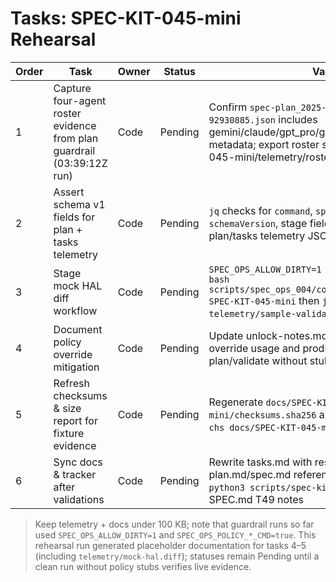 # Tasks: SPEC-KIT-045-mini Rehearsal

| Order | Task | Owner | Status | Validation |
| --- | --- | --- | --- | --- |
| 1 | Capture four-agent roster evidence from plan guardrail (03:39:12Z run) | Code | Pending | Confirm `spec-plan_2025-10-13T03:39:12Z-92930885.json` includes gemini/claude/gpt_pro/gpt_codex with model metadata; export roster summary to docs/SPEC-KIT-045-mini/telemetry/roster.json |
| 2 | Assert schema v1 fields for plan + tasks telemetry | Code | Pending | `jq` checks for `command`, `specId`, `sessionId`, `timestamp`, `schemaVersion`, stage fields (baseline.*, tool.status) on plan/tasks telemetry JSON |
| 3 | Stage mock HAL diff workflow | Code | Pending | `SPEC_OPS_ALLOW_DIRTY=1 SPEC_OPS_TELEMETRY_HAL=1 bash scripts/spec_ops_004/commands/spec_ops_validate.sh SPEC-KIT-045-mini` then `jq -S` diff vs `telemetry/sample-validate.json`; archive diff log |
| 4 | Document policy override mitigation | Code | Pending | Update unlock-notes.md with SPEC_OPS_POLICY_* override usage and produce checklist to rerun plan/validate without stubs |
| 5 | Refresh checksums & size report for fixture evidence | Code | Pending | Regenerate `docs/SPEC-KIT-045-mini/checksums.sha256` and append size output (`du -chs docs/SPEC-KIT-045-mini`) with timestamp |
| 6 | Sync docs & tracker after validations | Code | Pending | Rewrite tasks.md with results, ensure plan.md/spec.md reference evidence path, run `python3 scripts/spec-kit/lint_tasks.py`, update SPEC.md T49 notes |

> Keep telemetry + docs under 100 KB; note that guardrail runs so far used `SPEC_OPS_ALLOW_DIRTY=1` and `SPEC_OPS_POLICY_*_CMD=true`.
> This rehearsal run generated placeholder documentation for tasks 4–5 (including `telemetry/mock-hal.diff`); statuses remain Pending until a clean run without policy stubs verifies live evidence.
